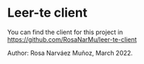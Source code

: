 # Leer-te client

You can find the client for this project in https://github.com/RosaNarMu/leer-te-client

Author: Rosa Narváez Muñoz, March 2022.
